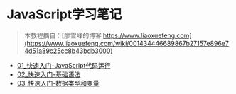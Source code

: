 # JavaScript学习笔记

> 本教程摘自：[廖雪峰的博客 https://www.liaoxuefeng.com](https://www.liaoxuefeng.com/wiki/001434446689867b27157e896e74d51a89c25cc8b43bdb3000)

- [01_快速入门-JavaScript代码运行](./01_JavaScript.md)
- [02_快速入门-基础语法](./02_快速入门-基础语法.md)
- [03_快速入门-数据类型和变量](./03_快速入门-数据类型和变量.md)
